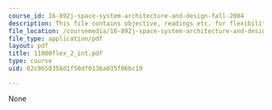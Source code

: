 ```yaml
---
course_id: 16-892j-space-system-architecture-and-design-fall-2004
description: This file contains objective, readings etc. for flexibility.
file_location: /coursemedia/16-892j-space-system-architecture-and-design-fall-2004/02c9650358d1f50df0136a035f06bc19_11000flex_2_int.pdf
file_type: application/pdf
layout: pdf
title: 11000flex_2_int.pdf
type: course
uid: 02c9650358d1f50df0136a035f06bc19

---
```

None